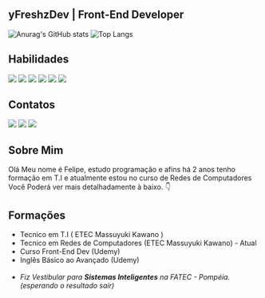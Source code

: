## yFreshzDev | Front-End Developer
![Anurag's GitHub stats](https://github-readme-stats.vercel.app/api?username=yfreshzdev&show_icons=true&theme=dark)
![Top Langs](https://github-readme-stats.vercel.app/api/top-langs/?username=yfreshzdev&show&layout=compact&theme=dark)

## Habilidades
<div>
<img src="https://img.shields.io/badge/JavaScript-F7DF1E?style=for-the-badge&logo=javascript&logoColor=black">
<img src="https://img.shields.io/badge/HTML5-E34F26?style=for-the-badge&logo=html5&logoColor=white">
<img src="https://img.shields.io/badge/CSS3-1572B6?style=for-the-badge&logo=css3&logoColor=white">
<img src="https://img.shields.io/badge/Sass-CC6699?style=for-the-badge&logo=sass&logoColor=white">
<img src="https://img.shields.io/badge/PHP-777BB4?style=for-the-badge&logo=php&logoColor=white">
<img src="https://img.shields.io/badge/MySQL-00000F?style=for-the-badge&logo=mysql&logoColor=white">
</div>

## Contatos 
<div> 
  <a href="https://www.instagram.com/yfreshz/" target="_blank"><img src="https://img.shields.io/badge/-Instagram-%23E4405F?style=for-the-badge&logo=instagram&logoColor=white" target="_blank"></a>
  <a href = "mailto:felipemrbarros@gmail.com"><img src="https://img.shields.io/badge/-Gmail-%23333?style=for-the-badge&logo=gmail&logoColor=white" target="_blank"></a>
  <a href="https://www.linkedin.com/in/felipe-moura-112754287/" target="_blank"><img src="https://img.shields.io/badge/-LinkedIn-%230077B5?style=for-the-badge&logo=linkedin&logoColor=white" target="_blank"></a> 
</div>

## Sobre Mim
Olá Meu nome é Felipe, estudo programação e afins há 2 anos tenho formação em T.I e atualmente estou no curso de Redes de Computadores <br> Você Poderá ver mais detalhadamente à baixo. 👇

## Formações
- Tecnico em T.I ( ETEC Massuyuki Kawano )
- Tecnico em Redes  de Computadores (ETEC Massuyuki Kawano) - Atual
- Curso Front-End Dev (Udemy)
- Inglês Básico ao Avançado (Udemy)
  <br><br>
- <i>Fiz Vestibular para <b>Sistemas Inteligentes</b> na FATEC - Pompéia. (esperando o resultado sair)</i>
